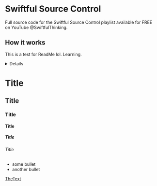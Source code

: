 # Swiftful Source Control

Full source code for the Swiftful Source Control playlist available for FREE on YouTube @SwiftfulThinking.

## How it works

This is a test for ReadMe lol. Learning.

<details>

Hello Juan

  
</details>

# Title
## Title
### Title
#### Title
##### Title
###### Title



- some bullet
- another bullet

[TheText](www.test.com)

